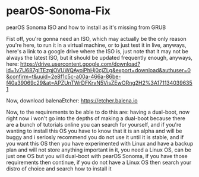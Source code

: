 # pearOS-Sonoma-Fix
pearOS Sonoma ISO and how to install as it's missing from GRUB

Fist off, you're gonna need an ISO, which may actually be the only reason you're here, to run it in a virtual machine, or to just test it in live, anyways, here's a link to a google drive where the ISO is, just note that it may not be always the latest ISO, but it should be updated frequently enough, anyways, here: https://drive.usercontent.google.com/download?id=1v7U687glTEzgjOVUWQAyoiPhHj0cjZLg&export=download&authuser=0&confirm=t&uuid=2e8f1c5c-a00a-466a-86be-f40a39069c29&at=APZUnTWrDFKrvN5VisZEwORng2H2%3A1711340396351

Now, download balenaEtcher: https://etcher.balena.io

Now, to the requirements to be able to do this are: having a dual-boot, now right now i won't go into the depths of making a dual-boot because there are a bunch of tutorials online you can search for yourself, and if you're wanting to install this OS you have to know that it is an alpha and will be buggy and i seriosly recommend you do not use it until it is stable, and if you want this OS then you have experimented with Linux and have a backup plan and will not store anything important in it, you need a Linux OS, can be just one OS but you will dual-boot with pearOS Sonoma, if you have those requirements then continue, if you do not have a Linux OS then search your distro of choice and search how to install it
